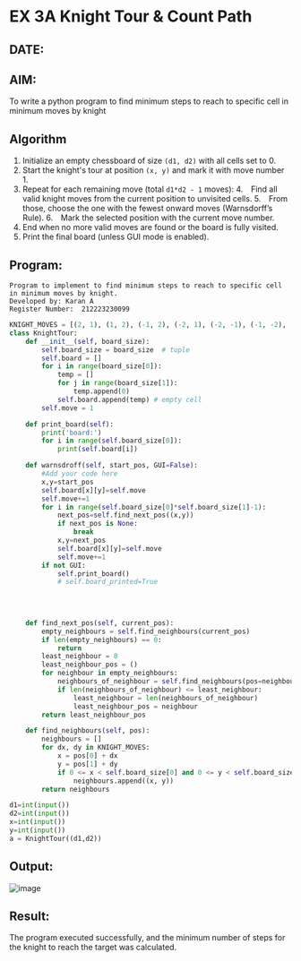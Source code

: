 # EX 3A Knight Tour & Count Path
## DATE:
## AIM:
To write a python program to find minimum steps to reach to specific cell in minimum moves by knight


## Algorithm

1. Initialize an empty chessboard of size `(d1, d2)` with all cells set to 0.
2. Start the knight's tour at position `(x, y)` and mark it with move number 1.
3. Repeat for each remaining move (total `d1*d2 - 1` moves):
4. Find all valid knight moves from the current position to unvisited cells.
5. From those, choose the one with the fewest onward moves (Warnsdorff’s Rule).
6. Mark the selected position with the current move number.
7. End when no more valid moves are found or the board is fully visited.
8. Print the final board (unless GUI mode is enabled).

## Program:
```
Program to implement to find minimum steps to reach to specific cell in minimum moves by knight.
Developed by: Karan A
Register Number:  212223230099
```
```py
KNIGHT_MOVES = [(2, 1), (1, 2), (-1, 2), (-2, 1), (-2, -1), (-1, -2), (1, -2), (2, -1)]
class KnightTour:
    def __init__(self, board_size):
        self.board_size = board_size  # tuple
        self.board = []
        for i in range(board_size[0]):
            temp = []
            for j in range(board_size[1]):
                temp.append(0)
            self.board.append(temp) # empty cell
        self.move = 1

    def print_board(self):
        print('board:')
        for i in range(self.board_size[0]):
            print(self.board[i])

    def warnsdroff(self, start_pos, GUI=False):
        #Add your code here
        x,y=start_pos
        self.board[x][y]=self.move
        self.move+=1
        for i in range(self.board_size[0]*self.board_size[1]-1):
            next_pos=self.find_next_pos((x,y))
            if next_pos is None:
                break
            x,y=next_pos
            self.board[x][y]=self.move
            self.move+=1
        if not GUI:
            self.print_board()
            # self.board_printed=True
            
            
        

    def find_next_pos(self, current_pos):
        empty_neighbours = self.find_neighbours(current_pos)
        if len(empty_neighbours) == 0:
            return
        least_neighbour = 8
        least_neighbour_pos = ()
        for neighbour in empty_neighbours:
            neighbours_of_neighbour = self.find_neighbours(pos=neighbour)
            if len(neighbours_of_neighbour) <= least_neighbour:
                least_neighbour = len(neighbours_of_neighbour)
                least_neighbour_pos = neighbour
        return least_neighbour_pos

    def find_neighbours(self, pos):
        neighbours = []
        for dx, dy in KNIGHT_MOVES:
            x = pos[0] + dx
            y = pos[1] + dy
            if 0 <= x < self.board_size[0] and 0 <= y < self.board_size[1] and self.board[x][y] == 0:
                neighbours.append((x, y))
        return neighbours

d1=int(input())
d2=int(input())
x=int(input())
y=int(input())
a = KnightTour((d1,d2))
```
## Output:

![image](https://github.com/user-attachments/assets/9fb46aee-8184-42ce-aa15-bba31d171125)


## Result:
The program executed successfully, and the minimum number of steps for the knight to reach the target was calculated.
